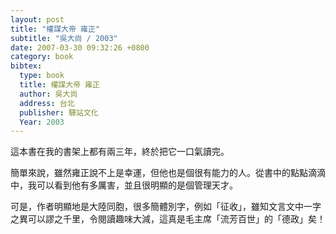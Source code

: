 ```yaml
---
layout: post
title: "權謀大帝 雍正"
subtitle: "吳大尚 / 2003"
date: 2007-03-30 09:32:26 +0800
category: book
bibtex:
  type: book
  title: 權謀大帝 雍正
  author: 吳大尚
  address: 台北
  publisher: 驛站文化
  Year: 2003
---
```


這本書在我的書架上都有兩三年，終於把它一口氣讀完。

簡單來說，雖然雍正說不上是幸運，但他也是個很有能力的人。從書中的點點滴滴中，我可以看到他有多厲害，並且很明顯的是個管理天才。

可是，作者明顯地是大陸同胞，很多簡體別字，例如「征收」，雖知文言文中一字之異可以謬之千里，令閱讀趣味大減，這真是毛主席「流芳百世」的「德政」矣！
